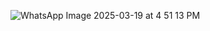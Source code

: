 ![WhatsApp Image 2025-03-19 at 4 51 13 PM](https://github.com/user-attachments/assets/b35120ce-cd97-42d7-a8a9-cd764aeeb9d5)
